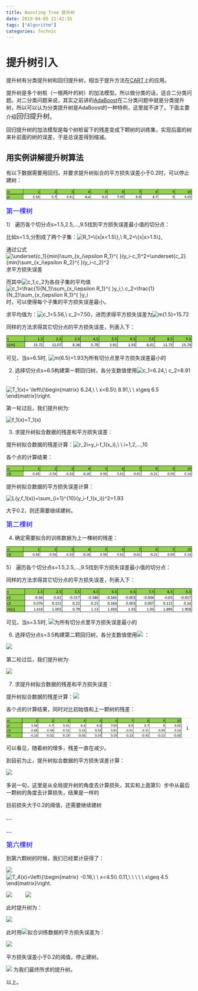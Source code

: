 ```yaml
---
title: Boosting Tree 提升树
date: 2019-04-05 21:42:35
tags: ["Algorithm"]
categories: Technic
---
```


# 提升树引入

提升树有分类提升树和回归提升树，相当于提升方法在[CART](https://dorianzi.github.io/2019/03/30/CART/#more)上的应用。

提升树是多个树桩（一根两叶的树）的加法模型。所以做分类的话，适合二分类问题。对二分类问题来说，其实之前讲的[AdaBoost](https://dorianzi.github.io/2019/04/05/adaboost/#%E9%80%9A%E8%BF%87%E4%BE%8B%E5%AD%90%E7%90%86%E8%A7%A3AdaBoost)在二分类问题中就是分类提升树，所以可以认为分类提升树是AdaBoost的一种特例，这里就不讲了。下面主要介绍<font size="4">回归提升树</font>。

回归提升树的加法模型是每个树桩留下的残差变成下颗树的训练集，实现后面的树来补前面的树的误差，于是总误差得到缩减。

## 用实例讲解提升树算法

有以下数据需要用回归，并要求提升树拟合的平方损失误差小于0.2时，可以停止建树：

![](/uploads/boosting_tree_1.png)

<font size="4" color="Blue">第一棵树</font>

1） 遍历各个切分点s=1.5,2.5,...,9.5找到平方损失误差最小值的切分点：

比如s=1.5,分割成了两个子集：<img src="https://latex.codecogs.com/gif.latex?R_1=\{x|x<1.5\},\&space;R_2=\{x|x>1.5\}," title="R_1=\{x|x<1.5\},\ R_2=\{x|x>1.5\}," />

通过公式<img src="https://latex.codecogs.com/gif.latex?m(s)=\underset{c_1}{min}\sum_{x_i\epsilon&space;R_1}^{&space;}(y_i-c_1)^2&plus;\underset{c_2}{min}\sum_{x_i\epsilon&space;R_2}^{&space;}(y_i-c_2)^2" title="\underset{c_1}{min}\sum_{x_i\epsilon R_1}^{ }(y_i-c_1)^2+\underset{c_2}{min}\sum_{x_i\epsilon R_2}^{ }(y_i-c_2)^2" />求平方损失误差

而其中<img src="https://latex.codecogs.com/gif.latex?c_1,c_2" title="c_1,c_2" />为各自子集的平均值<img src="https://latex.codecogs.com/gif.latex?c_1=\frac{1}{N_1}\sum_{x_i\epsilon&space;R_1}^{&space;}y_i,\&space;c_2=\frac{1}{N_2}\sum_{x_i\epsilon&space;R_1}^{&space;}y_i" title="c_1=\frac{1}{N_1}\sum_{x_i\epsilon R_1}^{ }y_i,\ c_2=\frac{1}{N_2}\sum_{x_i\epsilon R_1}^{ }y_i" />时，可以使得每个子集的平方损失误差最小。

求平均值为：<img src="https://latex.codecogs.com/gif.latex?c_1=5.56,\&space;c_2=7.50" title="c_1=5.56,\ c_2=7.50" />，进而求得平方损失误差为<img src="https://latex.codecogs.com/gif.latex?m(1.5)=15.72" title="m(1.5)=15.72" />

同样的方法求得其它切分点的平方损失误差，列表入下：

![](/uploads/boosting_tree_2.png)

可见，当s=6.5时, <img src="https://latex.codecogs.com/gif.latex?m(6.5)=1.93" title="m(6.5)=1.93" />为所有切分点里平方损失误差最小的

2) 选择切分点s=6.5构建第一颗回归树，各分支数值使用<img src="https://latex.codecogs.com/gif.latex?c_1=6.24,\&space;c_2=8.91" title="c_1=6.24,\ c_2=8.91" />：

<img src="https://latex.codecogs.com/gif.latex?T_1(x)=&space;\left\{\begin{matrix}&space;6.24,\&space;\&space;x<6.5\\&space;8.91,\&space;\&space;x\geq&space;6.5&space;\end{matrix}\right." title="T_1(x)= \left\{\begin{matrix} 6.24,\ \ x<6.5\\ 8.91,\ \ x\geq 6.5 \end{matrix}\right." />

第一轮过后，我们提升树为:

<img src="https://latex.codecogs.com/gif.latex?f_1(x)=T_1(x)" title="f_1(x)=T_1(x)" />

3) 求提升树拟合数据的残差和平方损失误差：

提升树拟合数据的残差计算：<img src="https://latex.codecogs.com/gif.latex?r_{2i}=y_i-f_1(x_i),\&space;\&space;i=1,2,...,10" title="r_2i=y_i-f_1(x_i),\ \ i=1,2,...,10" />

各个点的计算结果：

![](/uploads/boosting_tree_3.png)

提升树拟合数据的平方损失误差计算：

<img src="https://latex.codecogs.com/gif.latex?L(y,f_1(x))=\sum_{i=1}^{10}(y_i-f_1(x_i))^2=1.93" title="L(y,f_1(x))=\sum_{i=1}^{10}(y_i-f_1(x_i))^2=1.93" />

大于0.2，则还需要继续建树。

<font size="4" color="Blue">第二棵树</font>

4) 确定需要拟合的训练数据为上一棵树的残差：

![](/uploads/boosting_tree_3.png)

5） 遍历各个切分点s=1.5,2.5,...,9.5找到平方损失误差最小值的切分点：

同样的方法求得其它切分点的平方损失误差，列表入下：

![](/uploads/boosting_tree_4.png)

可见，当s=3.5时, <img src="https://latex.codecogs.com/gif.latex?m(3.5)=0.79" />为所有切分点里平方损失误差最小的

6) 选择切分点s=3.5构建第二颗回归树，各分支数值使用<img src="https://latex.codecogs.com/gif.latex?c_1=-0.52,\&space;c_2=0.22"  /> ：

<img src="https://latex.codecogs.com/gif.latex?T_2(x)=&space;\left\{\begin{matrix}&space;-0.52,\&space;\&space;x<3.5\\&space;0.22,\&space;\&space;\&space;\&space;x\geq&space;0.5&space;\end{matrix}\right."  />

第二轮过后，我们提升树为:

<img src="https://latex.codecogs.com/gif.latex?f_2(x)=f_1(x)&plus;T_2(x)=\left\{\begin{matrix}&space;5.72,\&space;\&space;\&space;\&space;\&space;\&space;\&space;\&space;\&space;x<3.5\\&space;6.46,\&space;\&space;3.5\leq&space;x<6.5\\&space;9.13,\&space;\&space;\&space;\&space;\&space;\&space;\&space;\&space;\&space;\&space;x\geq&space;6.5&space;\end{matrix}\right."  />

7) 求提升树拟合数据的残差和平方损失误差：

提升树拟合数据的残差计算：<img src="https://latex.codecogs.com/gif.latex?r_{3i}=y_i-f_2(x_i),\&space;\&space;i=1,2,...,10"  />

各个点的计算结果，同时对比初始值和上一颗树的残差：

![](/uploads/boosting_tree_5.png)

可以看见，随着树的增多，残差一直在减少。

到目前为止，提升树拟合数据的平方损失误差计算：

<img src="https://latex.codecogs.com/gif.latex?L(y,f_2(x))=\sum_{i=1}^{10}(y_i-f_2(x_i))^2=0.79"  />

多说一句，这里是从全局提升树的角度去计算损失，其实和上面第5）步中从最后一颗树的角度去计算损失，结果是一样的

目前损失大于0.2的阈值，还需要继续建树

<font size="4" color="Blue">...</font> &emsp;

<font size="4" color="Blue">...</font> &emsp;

<font size="4" color="Blue">第六棵树</font>

到第六颗树的时候，我们已经累计获得了：

<img src="https://latex.codecogs.com/gif.latex?T_3(x)=\left\{\begin{matrix}&space;0.15,\&space;\&space;\&space;\&space;x<6.5\\&space;-0.22,\&space;\&space;x\geq&space;6.5&space;\end{matrix}\right." /> &emsp;&emsp; <img src="https://latex.codecogs.com/gif.latex?T_4(x)=\left\{\begin{matrix}&space;-0.16,\&space;\&space;x<4.5\\&space;0.11,\&space;\&space;\&space;\&space;\&space;x\geq&space;4.5&space;\end{matrix}\right." title="T_4(x)=\left\{\begin{matrix} -0.16,\ \ x<4.5\\ 0.11,\ \ \ \ \ x\geq 4.5 \end{matrix}\right." />

<img src="https://latex.codecogs.com/gif.latex?T_5(x)=\left\{\begin{matrix}&space;0.07,\&space;\&space;\&space;\&space;x<6.5\\&space;-0.11,\&space;\&space;x\geq&space;6.5&space;\end{matrix}\right." /> &emsp;&emsp; <img src="https://latex.codecogs.com/gif.latex?T_5(x)=\left\{\begin{matrix}&space;-0.15,\&space;\&space;x<2.5\\&space;0.04,\&space;\&space;\&space;\&space;\&space;x\geq&space;2.5&space;\end{matrix}\right." />

此时提升树为：

<img src="https://latex.codecogs.com/gif.latex?f_6(x)=T_1(x)&plus;T_2(x)&plus;...&plus;T_6(x)\\&space;=\left\{\begin{matrix}&space;5.63,\&space;\&space;\&space;\&space;\&space;\&space;\&space;\&space;\&space;\&space;x<2.5\\&space;5.82,\&space;\&space;2.5\leq&space;x<3.5\\&space;6.56,\&space;\&space;3.5\leq&space;x<4.5\\&space;6.83,\&space;\&space;4.5\leq&space;x<6.5\\&space;8.95,\&space;\&space;\&space;\&space;\&space;\&space;\&space;\&space;\&space;\&space;x\geq&space;6.5&space;\end{matrix}\right."  />

此时用<img src="https://latex.codecogs.com/gif.latex?f_6(x)"  />拟合训练数据的平方损失误差为：

<img src="https://latex.codecogs.com/gif.latex?L(y,f_6(x))=\sum_{i=1}^{10}(y_i-f_6(x_i))^2=0.17"  />

平方损失误差小于0.2的阈值，停止建树。

<img src="https://latex.codecogs.com/gif.latex?f_6(x)"  /> 为我们最终所求的提升树。

以上。





